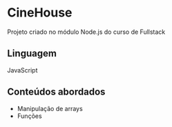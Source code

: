 # CineHouse
Projeto criado no módulo Node.js do curso de Fullstack
## Linguagem
JavaScript
## Conteúdos abordados
- Manipulação de arrays
- Funções
